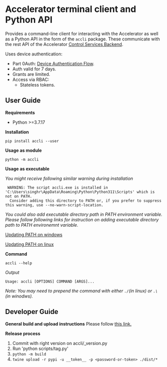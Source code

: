 # Accelerator terminal client and Python API

Provides a command-line client for interacting with the Accelerator as well as a Python API in the form of the `accli` package. These communicate with the rest API of the Accelerator [Control Services Backend](https://github.com/iiasa/control_services_backend).

Uses device authentication:
- Part 0Auth: [Device Authentication Flow](https://auth0.com/docs/get-started/authentication-and-authorization-flow/device-authorization-flow).
- Auth valid for 7 days.
- Grants are limited.
- Access via RBAC:
  * Stateless tokens.

## User Guide

**Requirements**
* Python >=3.7.17

**Installation**

`pip install accli --user`

**Usage as module**

`python -m accli`

**Usage as executable**

*You might receive following similar warning during installation*
```
 WARNING: The script accli.exe is installed in 'C:\Users\singhr\AppData\Roaming\Python\Python311\Scripts' which is not on PATH.
  Consider adding this directory to PATH or, if you prefer to suppress this warning, use --no-warn-script-location.
```

*You could also add executable directory path in PATH environment variable. Please follow following links for instruction on adding executable directory path to PATH environemnt variable.*

[Updating PATH on windows](https://stackoverflow.com/questions/44272416/how-to-add-a-folder-to-path-environment-variable-in-windows-10-with-screensho)

[Updating PATH on linux](https://www.geeksforgeeks.org/how-to-set-path-permanantly-in-linux/)

**Command**

`accli --help`

*Output*

`Usage: accli [OPTIONS] COMMAND [ARGS]...`

*Note: You may need to prepend the command with either `./`(in linux) or `.\`(in winodws).*


## Developer Guide
**General build and upload instructions**
Please follow [this link.](https://packaging.python.org/en/latest/tutorials/packaging-projects/)

**Release process**
1. Commit with right version on accli/_version.py
2. Run 'python scripts/tag.py'
3. `python -m build`
4. `twine upload -r pypi -u __token__ -p <password-or-token> ./dist/*`
